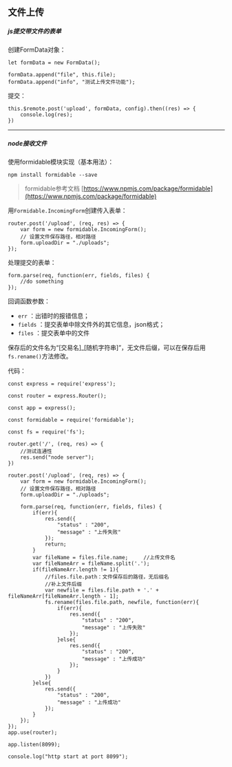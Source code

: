 ## 文件上传

##### js提交带文件的表单

创建FormData对象：

```
let formData = new FormData();

formData.append("file", this.file);
formData.append("info", "测试上传文件功能");
```

提交：

```
this.$remote.post('upload', formData, config).then((res) => {
	console.log(res);
})
```

----

##### node接收文件

使用formidable模块实现（基本用法）：

```
npm install formidable --save
```

> formidable参考文档 [https://www.npmjs.com/package/formidable](https://www.npmjs.com/package/formidable)

用`Formidable.IncomingForm`创建传入表单：

```
router.post('/upload', (req, res) => {
	var form = new formidable.IncomingForm();
    // 设置文件保存路径，相对路径
    form.uploadDir = "./uploads";
});
```

处理提交的表单：

```
form.parse(req, function(err, fields, files) {
	//do something
});
```

回调函数参数：

* `err` ：出错时的报错信息；
* `fields` ：提交表单中除文件外的其它信息，json格式；
* `files` ：提交表单中的文件

保存后的文件名为“[交易名]_[随机字符串]”，无文件后缀，可以在保存后用`fs.rename()`方法修改。

代码：

```
const express = require('express');

const router = express.Router();

const app = express();

const formidable = require('formidable');

const fs = require('fs');

router.get('/', (req, res) => {
	//测试连通性
	res.send("node server");
})

router.post('/upload', (req, res) => {
	var form = new formidable.IncomingForm();
    // 设置文件保存路径，相对路径
    form.uploadDir = "./uploads";
    
	form.parse(req, function(err, fields, files) {
		if(err){
			res.send({
				"status" : "200",
	        	"message" : "上传失败"
			});
			return;
		}
        var fileName = files.file.name;		//上传文件名
        var fileNameArr = fileName.split('.');
        if(fileNameArr.length != 1){
        	//files.file.path：文件保存后的路径，无后缀名
        	//补上文件后缀
        	var newfile = files.file.path + '.' + fileNameArr[fileNameArr.length - 1];
        	fs.rename(files.file.path, newfile, function(err){
	        	if(err){
	        		res.send({
	        			"status" : "200",
	        			"message" : "上传失败"
	        		});
	        	}else{
	        		res.send({
						"status" : "200",
						"message" : "上传成功"
					});
	        	}
	        })
        }else{
        	res.send({
				"status" : "200",
				"message" : "上传成功"
			});
        }
    });
});
app.use(router);

app.listen(8099);

console.log("http start at port 8099");
```